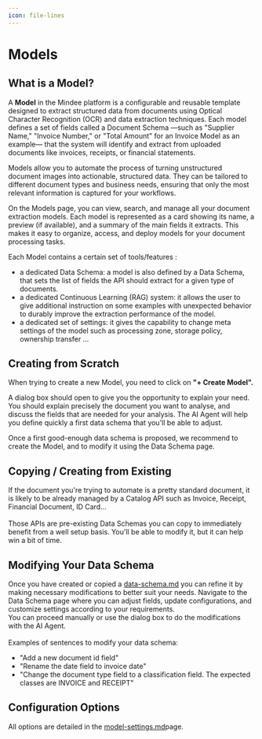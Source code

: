 ```yaml
---
icon: file-lines
---
```


# Models

## What is a Model?

A **Model** in the Mindee platform is a configurable and reusable template designed to extract structured data from documents using Optical Character Recognition (OCR) and data extraction techniques. Each model defines a set of fields called a Document Schema —such as "Supplier Name," "Invoice Number," or "Total Amount" for an Invoice Model as an example— that the system will identify and extract from uploaded documents like invoices, receipts, or financial statements.

Models allow you to automate the process of turning unstructured document images into actionable, structured data. They can be tailored to different document types and business needs, ensuring that only the most relevant information is captured for your workflows.

On the Models page, you can view, search, and manage all your document extraction models. Each model is represented as a card showing its name, a preview (if available), and a summary of the main fields it extracts. This makes it easy to organize, access, and deploy models for your document processing tasks.

Each Model contains a certain set of tools/features :&#x20;

* a dedicated Data Schema: a model is also defined by a Data Schema, that sets the list of fields the API should extract for a given type of documents.
* a dedicated Continuous Learning (RAG) system: it allows the user to give additional instruction on some examples with unexpected behavior to durably improve the extraction performance of the model.
* a dedicated set of settings: it gives the capability to change meta settings of the model such as processing zone, storage policy, ownership transfer ...

## Creating from Scratch

When trying to create a new Model, you need to click on **"+ Create Model".**

A dialog box should open to give you the opportunity to explain your need. You should explain precisely the document you want to analyse, and discuss the fields that are needed for your analysis. The AI Agent will help you define quickly a first data schema that you'll be able to adjust.

Once a first good-enough data schema is proposed, we recommend to create the Model, and to modify it using the Data Schema page.

## Copying / Creating from Existing

If the document you're trying to automate is a pretty standard document, it is likely to be already managed by a Catalog API such as Invoice, Receipt, Financial Document, ID Card... \
\
Those APIs are pre-existing Data Schemas you can copy to immediately benefit from a well setup basis. You'll be able to modify it, but it can help win a bit of time.



## Modifying Your Data Schema

Once you have created or copied a [data-schema.md](data-schema.md "mention") you can refine it by making necessary modifications to better suit your needs. Navigate to the Data Schema page where you can adjust fields, update configurations, and customize settings according to your requirements.\
You can proceed manually or use the dialog box to do the modifications with the AI Agent. \
\
Examples of sentences to modify your data schema:&#x20;

* "Add a new document id field"
* "Rename the date field to invoice date"
* "Change the document type field to a classification field. The expected classes are INVOICE and RECEIPT"

## Configuration Options

All options are detailed in the [model-settings.md](model-settings.md "mention")page.
